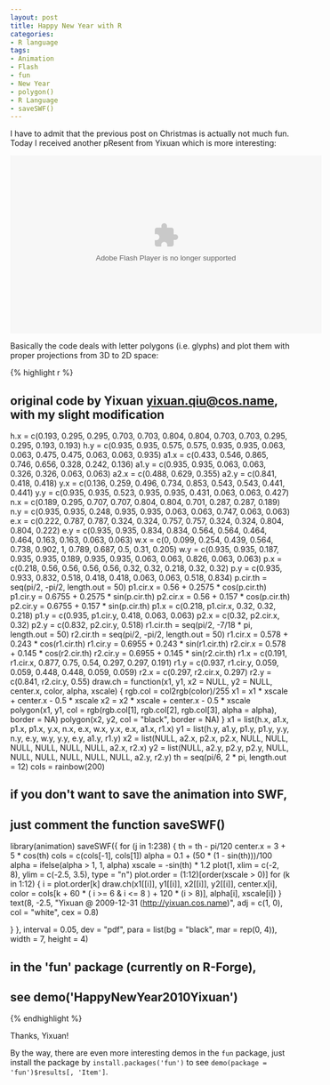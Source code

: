 ```yaml
---
layout: post
title: Happy New Year with R
categories:
- R language
tags:
- Animation
- Flash
- fun
- New Year
- polygon()
- R Language
- saveSWF()
---
```


I have to admit that the previous post on Christmas is actually not much fun. Today I received another pResent from Yixuan which is more interesting:

<embed width="560" height="320" src="http://animation.r-forge.r-project.org/swf/new-year-animation-in-R.swf" type="application/x-shockwave-flash">

Basically the code deals with letter polygons (i.e. glyphs) and plot them with proper projections from 3D to 2D space:

{% highlight r %}
## original code by Yixuan <yixuan.qiu@cos.name>, with my slight modification
h.x = c(0.193, 0.295, 0.295, 0.703, 0.703, 0.804, 0.804, 0.703, 0.703,
        0.295, 0.295, 0.193, 0.193)
h.y = c(0.935, 0.935, 0.575, 0.575, 0.935, 0.935, 0.063, 0.063, 0.475,
        0.475, 0.063, 0.063, 0.935)
a1.x = c(0.433, 0.546, 0.865, 0.746, 0.656, 0.328, 0.242, 0.136)
a1.y = c(0.935, 0.935, 0.063, 0.063, 0.326, 0.326, 0.063, 0.063)
a2.x = c(0.488, 0.629, 0.355)
a2.y = c(0.841, 0.418, 0.418)
y.x = c(0.136, 0.259, 0.496, 0.734, 0.853, 0.543, 0.543, 0.441, 0.441)
y.y = c(0.935, 0.935, 0.523, 0.935, 0.935, 0.431, 0.063, 0.063, 0.427)
n.x = c(0.189, 0.295, 0.707, 0.707, 0.804, 0.804, 0.701, 0.287, 0.287, 0.189)
n.y = c(0.935, 0.935, 0.248, 0.935, 0.935, 0.063, 0.063, 0.747, 0.063, 0.063)
e.x = c(0.222, 0.787, 0.787, 0.324, 0.324, 0.757, 0.757, 0.324, 0.324,
        0.804, 0.804, 0.222)
e.y = c(0.935, 0.935, 0.834, 0.834, 0.564, 0.564, 0.464, 0.464, 0.163,
        0.163, 0.063, 0.063)
w.x = c(0, 0.099, 0.254, 0.439, 0.564, 0.738, 0.902, 1, 0.789, 0.687,
        0.5, 0.31, 0.205)
w.y = c(0.935, 0.935, 0.187, 0.935, 0.935, 0.189, 0.935, 0.935, 0.063,
        0.063, 0.826, 0.063, 0.063)
p.x = c(0.218, 0.56, 0.56, 0.56, 0.56, 0.32, 0.32, 0.218, 0.32, 0.32)
p.y = c(0.935, 0.933, 0.832, 0.518, 0.418, 0.418, 0.063, 0.063, 0.518, 0.834)
p.cir.th = seq(pi/2, -pi/2, length.out = 50)
p1.cir.x = 0.56 + 0.2575 * cos(p.cir.th)
p1.cir.y = 0.6755 + 0.2575 * sin(p.cir.th)
p2.cir.x = 0.56 + 0.157 * cos(p.cir.th)
p2.cir.y = 0.6755 + 0.157 * sin(p.cir.th)
p1.x = c(0.218, p1.cir.x, 0.32, 0.32, 0.218)
p1.y = c(0.935, p1.cir.y, 0.418, 0.063, 0.063)
p2.x = c(0.32, p2.cir.x, 0.32)
p2.y = c(0.832, p2.cir.y, 0.518)
r1.cir.th = seq(pi/2, -7/18 * pi, length.out = 50)
r2.cir.th = seq(pi/2, -pi/2, length.out = 50)
r1.cir.x = 0.578 + 0.243 * cos(r1.cir.th)
r1.cir.y = 0.6955 + 0.243 * sin(r1.cir.th)
r2.cir.x = 0.578 + 0.145 * cos(r2.cir.th)
r2.cir.y = 0.6955 + 0.145 * sin(r2.cir.th)
r1.x = c(0.191, r1.cir.x, 0.877, 0.75, 0.54, 0.297, 0.297, 0.191)
r1.y = c(0.937, r1.cir.y, 0.059, 0.059, 0.448, 0.448, 0.059, 0.059)
r2.x = c(0.297, r2.cir.x, 0.297)
r2.y = c(0.841, r2.cir.y, 0.55)
draw.ch = function(x1, y1, x2 = NULL, y2 = NULL, center.x, color, alpha, xscale) {
  rgb.col = col2rgb(color)/255
  x1 = x1 * xscale + center.x - 0.5 * xscale
  x2 = x2 * xscale + center.x - 0.5 * xscale
  polygon(x1, y1, col = rgb(rgb.col[1], rgb.col[2], rgb.col[3],
                            alpha = alpha), border = NA)
  polygon(x2, y2, col = "black", border = NA)
}
x1 = list(h.x, a1.x, p1.x, p1.x, y.x, n.x, e.x, w.x, y.x, e.x, a1.x, r1.x)
y1 = list(h.y, a1.y, p1.y, p1.y, y.y, n.y, e.y, w.y, y.y, e.y, a1.y, r1.y)
x2 = list(NULL, a2.x, p2.x, p2.x, NULL, NULL, NULL,
          NULL, NULL, NULL, a2.x, r2.x)
y2 = list(NULL, a2.y, p2.y, p2.y, NULL, NULL, NULL,
          NULL, NULL, NULL, a2.y, r2.y)
th = seq(pi/6, 2 * pi, length.out = 12)
cols = rainbow(200)
## if you don't want to save the animation into SWF,
## just comment the function saveSWF()
library(animation)
saveSWF({
  for (j in 1:238) {
    th = th - pi/120
    center.x = 3 + 5 * cos(th)
    cols = c(cols[-1], cols[1])
    alpha = 0.1 + (50 * (1 - sin(th)))/100
    alpha = ifelse(alpha > 1, 1, alpha)
    xscale = -sin(th) * 1.2
    plot(1, xlim = c(-2, 8), ylim = c(-2.5, 3.5), type = "n")
    plot.order = (1:12)[order(xscale > 0)]
    for (k in 1:12) {
      i = plot.order[k]
      draw.ch(x1[[i]], y1[[i]], x2[[i]], y2[[i]], center.x[i],
              color = cols[k + 60 * ( i >= 6 & i <= 8 ) + 120 *
                (i > 8)], alpha[i], xscale[i])
    }
    text(8, -2.5, "Yixuan @ 2009-12-31 (http://yixuan.cos.name)",
         adj = c(1, 0), col = "white", cex = 0.8)

  }
}, interval = 0.05, dev = "pdf",
        para = list(bg = "black", mar = rep(0, 4)), width = 7, height = 4)
## in the 'fun' package (currently on R-Forge),
## see demo('HappyNewYear2010Yixuan')
{% endhighlight %}

Thanks, Yixuan!

By the way, there are even more interesting demos in the `fun` package, just install the package by `install.packages('fun')` to see `demo(package = 'fun')$results[, 'Item']`.
